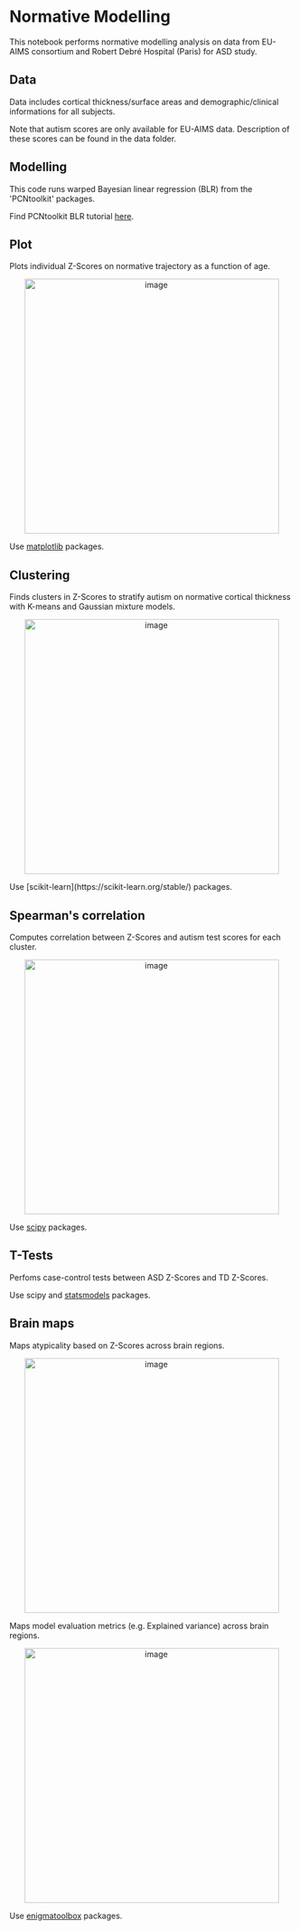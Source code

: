 # Normative Modelling
This notebook performs normative modelling analysis on data from EU-AIMS consortium and Robert Debré Hospital (Paris) for ASD study.

## Data
Data includes cortical thickness/surface areas and demographic/clinical informations for all subjects. 

Note that autism scores are only available for EU-AIMS data. Description of these scores can be found in the data folder.  

## Modelling
This code runs warped Bayesian linear regression (BLR) from the 'PCNtoolkit' packages. 

Find PCNtoolkit BLR tutorial [here](https://pcntoolkit.readthedocs.io/en/latest/pages/BLR_normativemodel_protocol.html).

## Plot
Plots individual Z-Scores on normative trajectory as a function of age.

<p align="center">
  <img width="450" alt="image" src="https://user-images.githubusercontent.com/77856551/170001636-b5651722-6c43-43e6-ac88-1a442cfa4a85.png">
</p>

Use [matplotlib](https://matplotlib.org/) packages. 
## Clustering
Finds clusters in Z-Scores to stratify autism on normative cortical thickness with K-means and Gaussian mixture models.  
<p align="center">
  <img width="450" alt="image" src="https://user-images.githubusercontent.com/77856551/169999696-f2e3c5d4-bceb-4e81-bf00-f27db23c157d.png">
</p>
Use [scikit-learn](https://scikit-learn.org/stable/) packages. 

## Spearman's correlation
Computes correlation between Z-Scores and autism test scores for each cluster.

<p align="center">
  <img width="450" alt="image" src="https://user-images.githubusercontent.com/77856551/169999821-07907219-fa57-46ef-8920-1b93d04fad3a.png">
  
</p>
 

Use [scipy](https://scipy.org/) packages. 

## T-Tests
Perfoms case-control tests between ASD Z-Scores and TD Z-Scores.

Use scipy and [statsmodels]( https://www.statsmodels.org/stable/index.html) packages.

## Brain maps
Maps atypicality based on Z-Scores across brain regions. 
<p align="center">
  <img width="450" alt="image" src="https://user-images.githubusercontent.com/77856551/170000089-9a397df1-0d7c-4690-b622-84cdb54b357b.png">

</p>

Maps model evaluation metrics (e.g. Explained variance) across brain regions.

<p align="center">
  <img width="450" alt="image" src="https://user-images.githubusercontent.com/77856551/170002406-ef57ca1c-f330-457d-b914-48a031dc2d5a.png">
</p>

Use [enigmatoolbox](https://enigma-toolbox.readthedocs.io/en/latest/index.html) packages.

